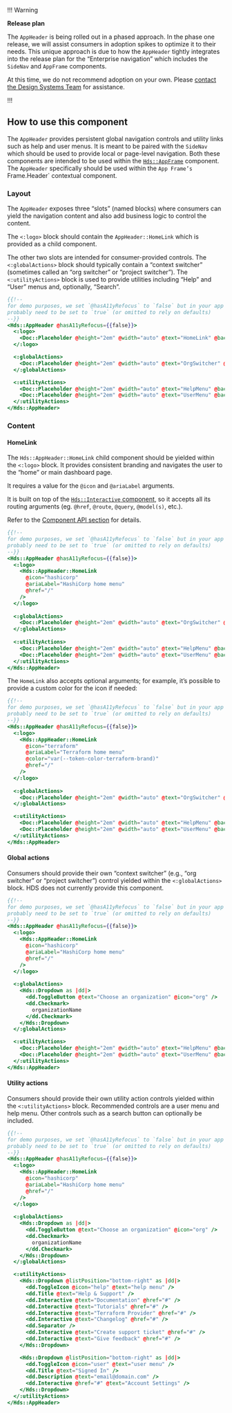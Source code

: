 !!! Warning

**Release plan**

The `AppHeader` is being rolled out in a phased approach. In the phase one release, we will assist consumers in adoption spikes to optimize it to their needs. This unique approach is due to how the `AppHeader` tightly integrates into the release plan for the “Enterprise navigation” which includes the `SideNav` and `AppFrame` components.

At this time, we do not recommend adoption on your own. Please [contact the Design Systems Team](/about/support) for assistance.

!!!

## How to use this component

The `AppHeader` provides persistent global navigation controls and utility links such as help and user menus. It is meant to be paired with the `SideNav` which should be used to provide local or page-level navigation. Both these components are intended to be used within the [`Hds::AppFrame`](/layouts/app-frame) component. The `AppHeader` specifically should be used within the `App Frame’s `Frame.Header` contextual component.

### Layout

The `AppHeader` exposes three “slots” (named blocks) where consumers can yield the navigation content and also add business logic to control the content.

The `<:logo>` block should contain the `AppHeader::HomeLink` which is provided as a child component.

The other two slots are intended for consumer-provided controls. The `<:globalActions>` block should typically contain a “context switcher” (sometimes called an “org switcher” or “project switcher”). The `<:utilityActions>` block is used to provide utilities including “Help” and “User” menus and, optionally, “Search”.


```handlebars
{{!--
for demo purposes, we set `@hasA11yRefocus` to `false` but in your app it will
probably need to be set to `true` (or omitted to rely on defaults)
--}}
<Hds::AppHeader @hasA11yRefocus={{false}}>
  <:logo>
    <Doc::Placeholder @height="2em" @width="auto" @text="HomeLink" @background="#e4e4e4" />
  </:logo>

  <:globalActions>
    <Doc::Placeholder @height="2em" @width="auto" @text="OrgSwitcher" @background="#e4e4e4" />
  </:globalActions>

  <:utilityActions>
    <Doc::Placeholder @height="2em" @width="auto" @text="HelpMenu" @background="#e4e4e4" />
    <Doc::Placeholder @height="2em" @width="auto" @text="UserMenu" @background="#e4e4e4" />
  </:utilityActions>
</Hds::AppHeader>
```

### Content

#### HomeLink

The `Hds::AppHeader::HomeLink` child component should be yielded within the `<:logo>` block. It provides consistent branding and navigates the user to the “home” or main dashboard page.

It requires a value for the `@icon` and `@ariaLabel` arguments.

It is built on top of the [`Hds::Interactive` component](/utilities/interactive), so it accepts all its routing arguments (eg. `@href`, `@route`, `@query`, `@model(s)`, etc.).

Refer to the [Component API section](/components/app-header?tab=code#appheaderhomelink) for details.

```handlebars
{{!--
for demo purposes, we set `@hasA11yRefocus` to `false` but in your app it will
probably need to be set to `true` (or omitted to rely on defaults)
--}}
<Hds::AppHeader @hasA11yRefocus={{false}}>
  <:logo>
    <Hds::AppHeader::HomeLink 
      @icon="hashicorp" 
      @ariaLabel="HashiCorp home menu"
      @href="/"
    />
  </:logo>
  
  <:globalActions>
    <Doc::Placeholder @height="2em" @width="auto" @text="OrgSwitcher" @background="#e4e4e4" />
  </:globalActions>
  
  <:utilityActions>
    <Doc::Placeholder @height="2em" @width="auto" @text="HelpMenu" @background="#e4e4e4" />
    <Doc::Placeholder @height="2em" @width="auto" @text="UserMenu" @background="#e4e4e4" />
  </:utilityActions>
</Hds::AppHeader>
```

The `HomeLink` also accepts optional arguments; for example, it’s possible to provide a custom color for the icon if needed:

```handlebars
{{!--
for demo purposes, we set `@hasA11yRefocus` to `false` but in your app it will
probably need to be set to `true` (or omitted to rely on defaults)
--}}
<Hds::AppHeader @hasA11yRefocus={{false}}>
  <:logo>
    <Hds::AppHeader::HomeLink 
      @icon="terraform" 
      @ariaLabel="Terraform home menu"
      @color="var(--token-color-terraform-brand)"
      @href="/"
    />
  </:logo>
  
  <:globalActions>
    <Doc::Placeholder @height="2em" @width="auto" @text="OrgSwitcher" @background="#e4e4e4" />
  </:globalActions>

  <:utilityActions>
    <Doc::Placeholder @height="2em" @width="auto" @text="HelpMenu" @background="#e4e4e4" />
    <Doc::Placeholder @height="2em" @width="auto" @text="UserMenu" @background="#e4e4e4" />
  </:utilityActions>
</Hds::AppHeader>
```

#### Global actions

Consumers should provide their own “context switcher” (e.g., “org switcher” or “project switcher”) control yielded within the `<:globalActions>` block. HDS does not currently provide this component.

```handlebars
{{!--
for demo purposes, we set `@hasA11yRefocus` to `false` but in your app it will
probably need to be set to `true` (or omitted to rely on defaults)
--}}
<Hds::AppHeader @hasA11yRefocus={{false}}>
  <:logo>
    <Hds::AppHeader::HomeLink 
      @icon="hashicorp" 
      @ariaLabel="HashiCorp home menu"
      @href="/"
    />
  </:logo>
  
  <:globalActions>
    <Hds::Dropdown as |dd|>
      <dd.ToggleButton @text="Choose an organization" @icon="org" />
      <dd.Checkmark>
        organizationName
      </dd.Checkmark>
    </Hds::Dropdown>
  </:globalActions>

  <:utilityActions>
    <Doc::Placeholder @height="2em" @width="auto" @text="HelpMenu" @background="#e4e4e4" />
    <Doc::Placeholder @height="2em" @width="auto" @text="UserMenu" @background="#e4e4e4" />
  </:utilityActions>
</Hds::AppHeader>
```

#### Utility actions

Consumers should provide their own utility action controls yielded within the `<:utilityActions>` block. Recommended controls are a user menu and help menu. Other controls such as a search button can optionally be included.

```handlebars
{{!--
for demo purposes, we set `@hasA11yRefocus` to `false` but in your app it will
probably need to be set to `true` (or omitted to rely on defaults)
--}}
<Hds::AppHeader @hasA11yRefocus={{false}}>
  <:logo>
    <Hds::AppHeader::HomeLink 
      @icon="hashicorp" 
      @ariaLabel="HashiCorp home menu"
      @href="/"
    />
  </:logo>
  
  <:globalActions>
    <Hds::Dropdown as |dd|>
      <dd.ToggleButton @text="Choose an organization" @icon="org" />
      <dd.Checkmark>
        organizationName
      </dd.Checkmark>
    </Hds::Dropdown>
  </:globalActions>

  <:utilityActions>
    <Hds::Dropdown @listPosition="bottom-right" as |dd|>
      <dd.ToggleIcon @icon="help" @text="help menu" />
      <dd.Title @text="Help & Support" />
      <dd.Interactive @text="Documentation" @href="#" />
      <dd.Interactive @text="Tutorials" @href="#" />
      <dd.Interactive @text="Terraform Provider" @href="#" />
      <dd.Interactive @text="Changelog" @href="#" />
      <dd.Separator />
      <dd.Interactive @text="Create support ticket" @href="#" />
      <dd.Interactive @text="Give feedback" @href="#" />
    </Hds::Dropdown>

    <Hds::Dropdown @listPosition="bottom-right" as |dd|>
      <dd.ToggleIcon @icon="user" @text="user menu" />
      <dd.Title @text="Signed In" />
      <dd.Description @text="email@domain.com" />
      <dd.Interactive @href="#" @text="Account Settings" />
    </Hds::Dropdown>
  </:utilityActions>
</Hds::AppHeader>
```

